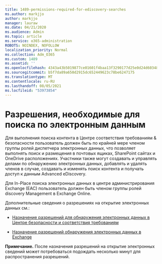 ```yaml
---
title: 1489-permissions-required-for-ediscovery-searches
ms.author: markjjo
author: markjjo
manager: lauraw
ms.date: 04/21/2020
ms.audience: Admin
ms.topic: article
ms.service: o365-administration
ROBOTS: NOINDEX, NOFOLLOW
localization_priority: Normal
ms.collection: Adm_O365
ms.custom: 1489
ms.assetid: ''
ms.openlocfilehash: 4343a43b5019877ce01601f4baa13f3290177d25e0d24d6034858205966f5f35
ms.sourcegitcommit: b5f7da89a650d2915dc652449623c78be6247175
ms.translationtype: MT
ms.contentlocale: ru-RU
ms.lasthandoff: 08/05/2021
ms.locfileid: "53973854"
---
```

# <a name="permissions-required-for-ediscovery-searches"></a>Разрешения, необходимые для поиска по электронным данным

Для выполнения поиска контента в Центре соответствия требованиям & безопасности пользователь должен быть по крайней мере членом группы ролей диспетчера электронных данных, что позволяет выполнять поиск и размещения в почтовых ящиках, SharePoint сайтах и OneDrive расположениях. Участники также могут создавать и управлять делами по обнаружению электронных данных, добавлять и удалять членов в случае, создавать и изменять поиск контента и получать доступ к данным Advanced eDiscovery.

Для In-Place поиска электронных данных в центре администрирования Exchange (EAC) пользователь должен быть членом группы ролей discovery Management в Exchange Online.

Дополнительные сведения о разрешениях на открытие электронных данных см.: 

- [Назначение разрешений для обнаружения электронных данных в Центре безопасности и соответствия требованиям](https://docs.microsoft.com/microsoft-365/compliance/assign-ediscovery-permissions)

- [Назначение разрешений обнаружения электронных данных в Exchange](https://docs.microsoft.com/exchange/security-and-compliance/in-place-ediscovery/assign-ediscovery-permissions)

**Примечание.** После назначения разрешений на открытие электронных сведений может потребоваться подождать несколько минут для распространения разрешений.
